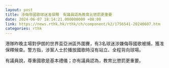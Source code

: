 ```yaml
---
layout: post
title: 涉侮辱國歌球迷准保釋　有議員認為教育比懲罰更重要
date: 2024-06-07 18:14:21.000000000 +08:00
link: https://news.rthk.hk/rthk/ch/component/k2/1756541-20240607.htm
categories: rthk
---
```


港隊昨晚主場對伊朗的世界盃亞洲區外圍賽，有3名球迷涉嫌侮辱國歌被捕，獲准保釋候查。警方指，涉案人士於播放國歌時沒有站立、全程背向球場。

有議員說，尊重國歌是基本禮儀；亦有議員認為，教育比懲罰更重要。
